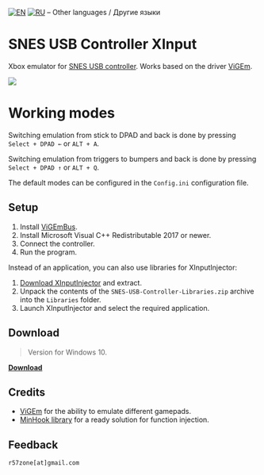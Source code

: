 [![EN](https://user-images.githubusercontent.com/9499881/33184537-7be87e86-d096-11e7-89bb-f3286f752bc6.png)](https://github.com/r57zone/SNES-USB-Controller-XInput/) 
[![RU](https://user-images.githubusercontent.com/9499881/27683795-5b0fbac6-5cd8-11e7-929c-057833e01fb1.png)](https://github.com/r57zone/SNES-USB-Controller-XInput/blob/master/README.RU.md)
&#8211; Other languages / Другие языки

# SNES USB Controller XInput
Xbox emulator for [SNES USB controller](http://alii.pub/6hw4yd). Works based on the driver [ViGEm](https://github.com/ViGEm).

![](https://user-images.githubusercontent.com/9499881/197362614-fee74a6d-0f46-4421-95ff-56c5b3ab57e4.png)

# Working modes
Switching emulation from stick to DPAD and back is done by pressing `Select + DPAD ←` or `ALT + A`.


Switching emulation from triggers to bumpers and back is done by pressing `Select + DPAD ↑` or `ALT + Q`.


The default modes can be configured in the `Config.ini` configuration file.

## Setup
1. Install [ViGEmBus](https://github.com/ViGEm/ViGEmBus/releases).
2. Install Microsoft Visual C++ Redistributable 2017 or newer.
3. Connect the controller.
4. Run the program.



Instead of an application, you can also use libraries for XInputInjector:

1. [Download XInputInjector](https://github.com/r57zone/X360Advance/releases/) and extract.
2. Unpack the contents of the `SNES-USB-Controller-Libraries.zip` archive into the `Libraries` folder.
3. Launch XInputInjector and select the required application.

## Download
>Version for Windows 10.

**[Download](https://github.com/r57zone/SNES-USB-Controller-XInput/releases)**

## Credits
* [ViGEm](https://github.com/ViGEm) for the ability to emulate different gamepads.
* [MinHook library](https://github.com/TsudaKageyu/minhook) for a ready solution for function injection.

## Feedback
`r57zone[at]gmail.com`